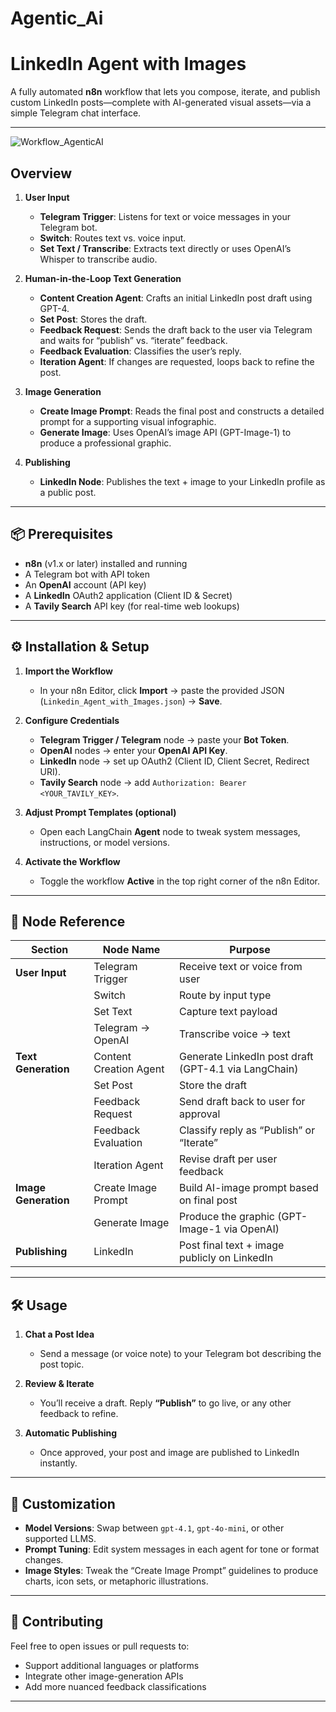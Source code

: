 # Agentic_Ai
# LinkedIn Agent with Images

A fully automated **n8n** workflow that lets you compose, iterate, and publish custom LinkedIn posts—complete with AI-generated visual assets—via a simple Telegram chat interface.

---
![Workflow_AgenticAI](https://github.com/user-attachments/assets/83621b19-4a2a-4ce4-8480-c47ec9fdbd2f)

##  Overview

1. **User Input**  
   - **Telegram Trigger**: Listens for text or voice messages in your Telegram bot.  
   - **Switch**: Routes text vs. voice input.  
   - **Set Text / Transcribe**: Extracts text directly or uses OpenAI’s Whisper to transcribe audio.

2. **Human-in-the-Loop Text Generation**  
   - **Content Creation Agent**: Crafts an initial LinkedIn post draft using GPT-4.  
   - **Set Post**: Stores the draft.  
   - **Feedback Request**: Sends the draft back to the user via Telegram and waits for “publish” vs. “iterate” feedback.  
   - **Feedback Evaluation**: Classifies the user’s reply.  
   - **Iteration Agent**: If changes are requested, loops back to refine the post.

3. **Image Generation**  
   - **Create Image Prompt**: Reads the final post and constructs a detailed prompt for a supporting visual infographic.  
   - **Generate Image**: Uses OpenAI’s image API (GPT-Image-1) to produce a professional graphic.

4. **Publishing**  
   - **LinkedIn Node**: Publishes the text + image to your LinkedIn profile as a public post.

---

## 📦 Prerequisites

- **n8n** (v1.x or later) installed and running  
- A Telegram bot with API token  
- An **OpenAI** account (API key)  
- A **LinkedIn** OAuth2 application (Client ID & Secret)  
- A **Tavily Search** API key (for real-time web lookups)  

---

## ⚙️ Installation & Setup

1. **Import the Workflow**  
   - In your n8n Editor, click **Import** → paste the provided JSON (`Linkedin_Agent_with_Images.json`) → **Save**.

2. **Configure Credentials**  
   - **Telegram Trigger / Telegram** node → paste your **Bot Token**.  
   - **OpenAI** nodes → enter your **OpenAI API Key**.  
   - **LinkedIn** node → set up OAuth2 (Client ID, Client Secret, Redirect URI).  
   - **Tavily Search** node → add `Authorization: Bearer <YOUR_TAVILY_KEY>`.

3. **Adjust Prompt Templates (optional)**  
   - Open each LangChain **Agent** node to tweak system messages, instructions, or model versions.

4. **Activate the Workflow**  
   - Toggle the workflow **Active** in the top right corner of the n8n Editor.

---

## 📝 Node Reference

| Section                   | Node Name               | Purpose                                                         |
|---------------------------|-------------------------|-----------------------------------------------------------------|
| **User Input**            | Telegram Trigger        | Receive text or voice from user                                 |
|                           | Switch                  | Route by input type                                             |
|                           | Set Text                | Capture text payload                                            |
|                           | Telegram → OpenAI       | Transcribe voice → text                                         |
| **Text Generation**       | Content Creation Agent  | Generate LinkedIn post draft (GPT-4.1 via LangChain)            |
|                           | Set Post                | Store the draft                                                 |
|                           | Feedback Request        | Send draft back to user for approval                            |
|                           | Feedback Evaluation     | Classify reply as “Publish” or “Iterate”                        |
|                           | Iteration Agent         | Revise draft per user feedback                                  |
| **Image Generation**      | Create Image Prompt     | Build AI-image prompt based on final post                       |
|                           | Generate Image          | Produce the graphic (GPT-Image-1 via OpenAI)                    |
| **Publishing**            | LinkedIn                | Post final text + image publicly on LinkedIn                    |

---

## 🛠️ Usage

1. **Chat a Post Idea**  
   - Send a message (or voice note) to your Telegram bot describing the post topic.

2. **Review & Iterate**  
   - You’ll receive a draft. Reply **“Publish”** to go live, or any other feedback to refine.

3. **Automatic Publishing**  
   - Once approved, your post and image are published to LinkedIn instantly.

---

## 🔧 Customization

- **Model Versions**: Swap between `gpt-4.1`, `gpt-4o-mini`, or other supported LLMS.  
- **Prompt Tuning**: Edit system messages in each agent for tone or format changes.  
- **Image Styles**: Tweak the “Create Image Prompt” guidelines to produce charts, icon sets, or metaphoric illustrations.  

---

## 🤝 Contributing

Feel free to open issues or pull requests to:

- Support additional languages or platforms  
- Integrate other image-generation APIs  
- Add more nuanced feedback classifications  

---
